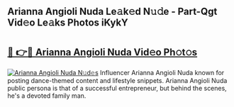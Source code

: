 ## Arianna Angioli Nuda Le𝚊k𝚎d N𝚞𝚍e - Part-Qgt Vid𝚎o Le𝚊ks Photos iKykY

# <h2><a href="http://fbcdfj.evod.top/?m=Arianna+Angioli+Nuda">🔗 👉🔴 Arianna Angioli Nuda Vid𝚎o Ph𝚘t𝚘s</a></h2>

[![Arianna Angioli Nuda N𝚞d𝚎s](https://i.imgur.com/8V9OHl7.gif)](http://fbcdfj.evod.top/?m=Arianna+Angioli+Nuda)
Influencer Arianna Angioli Nuda known for posting dance-themed content and lifestyle snippets. Arianna Angioli Nuda public persona is that of a successful entrepreneur, but behind the scenes, he's a devoted family man. 
